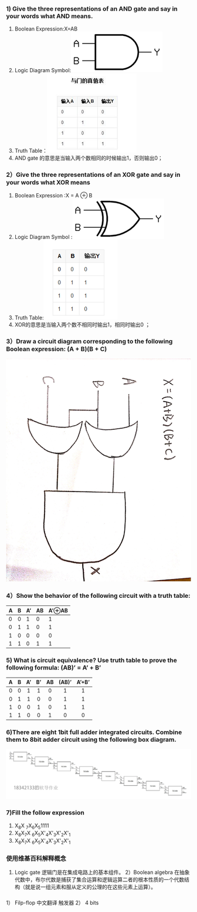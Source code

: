 ### 1) Give the three representations of an AND gate and say in your words what AND means.
1) Boolean Expression:X=AB 
2) Logic Diagram Symbol:![](images/hw05%20%E5%9B%BE%E7%89%87/77c6a7efce1b9d16f9262943f7deb48f8c54642a.jpg.png)
3) Truth Table：![](images/hw05%20%E5%9B%BE%E7%89%87/o4YBAFpwILuAT8KwAAAXKJPph4c939.jpg)
4) AND gate 的意思是当输入两个数相同的时候输出1，否则输出0；
### 2）Give the three representations of an XOR gate and say in your words what XOR means
1) Boolean Expression :X = A ⊕ B
2) Logic Diagram Symbol :![](images/hw05%20%E5%9B%BE%E7%89%87/b21bb051f8198618c9cdd6634bed2e738ad4e64b.jpg.png)
3) Truth Table:![](images/hw05%20%E5%9B%BE%E7%89%87/%E6%8D%95%E8%8E%B7.PNG)
4) XOR的意思是当输入两个数不相同时输出1，相同时输出0 ；
### 3）Draw a circuit diagram corresponding to the following Boolean expression: (A + B)(B + C)
![](images/hw05%20%E5%9B%BE%E7%89%87/b8b89b096089385cb16ee4e2f8119da.jpg)
### 4）Show the behavior of the following circuit with a truth table:
| A| B| A’|  AB|  A’⊕AB|
|:--|:--|:--|:--|:--|
|0 |	0 |	1 |	0 |	1|
|0 |	1 |	1 |	0 |	1|
|1 |  0 |	0 |	0 |	0|
|1 |	1 |	0 |	1 |	1|

### 5) What is circuit equivalence? Use truth table to prove the following formula: (AB)’ = A’ + B’
|A| 	B|  	A’|  	B’|  	AB|  	(AB)’| A’+B’|
|:-:|:-:|:-:|:-:|:-:|:-:|:-:| 
| 0 |  	0 | 	1 | 	1 | 	0 | 	1 | 	1| 
| 0 |  	1 |  	1 |  	0 | 	0 | 	1 | 	1| 
| 1 | 	0 | 	0 | 	1 | 	0 | 	1 | 	1| 
| 1 | 	1 | 	0 | 	0 | 	1 | 	0 | 	0| 
### 6)There are eight 1bit full adder integrated circuits. Combine them to 8bit adder circuit using the following box diagram.
![](images/hw05%20%E5%9B%BE%E7%89%87/%E6%9C%AA%E6%A0%87%E9%A2%98-2.jpg)


### 7)Fill the follow expression
1)  X<sub>8</sub>X <sub>7</sub>X<sub>6</sub>X<sub>5</sub>1111
2)  X<sub>8</sub>X<sub>7</sub>X <sub>6</sub>X<sub>5</sub>X'<sub>4</sub>X'<sub>3</sub>X'<sub>2</sub>X'<sub>1</sub>
3)  X<sub>8</sub>X<sub>7</sub>X <sub>6</sub>X<sub>5</sub>X'<sub>4</sub>X'<sub>3</sub>X'<sub>2</sub>X'<sub>1</sub>

### 使用维基百科解释概念
1) Logic gate
逻辑门是在集成电路上的基本组件。
2）Boolean algebra
在抽象代数中，布尔代数是捕获了集合运算和逻辑运算二者的根本性质的一个代数结构（就是说一组元素和服从定义的公理的在这些元素上运算）。
### 
1） Filp-flop 中文翻译 触发器
2） 4 bits
